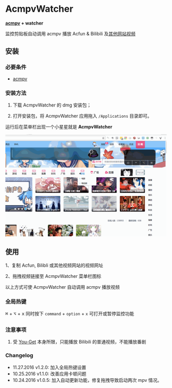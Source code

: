 # AcmpvWatcher

__[acmpv](https://github.com/Vayn/acmpv) + watcher__

监控剪贴板自动调用 acmpv 播放 Acfun & Bilibili 及[其他网站视频](https://github.com/soimort/you-get#supported-sites)

## 安装

### 必要条件

* [acmpv](https://github.com/Vayn/acmpv)

### 安装方法

1) 下载 AcmpvWatcher 的 dmg 安装包；

2) 打开安装包，将 AcmpvWatcher 应用拖入 `/Applications` 目录即可。

运行后在菜单栏出现一个小星星就是 __AcmpvWatcher__

![screenshot](screenshot.gif)

## 使用

1、复制 Acfun, Bilibli 或其他视频网站的视频网址

2、拖拽视频链接至 AcmpvWatcher 菜单栏图标

以上方式可使 AcmpvWatcher 自动调用 acmpv 播放视频

### 全局热键

<kbd>⌘</kbd> + <kbd>⌥</kbd> + <kbd>x</kbd> 同时按下 `command` + `option` + `x` 可打开或暂停监控功能

### 注意事项

1. 受 [You-Get](https://github.com/soimort/you-get) 本身所限，只能播放 Bilibili 的普通视频，不能播放番剧


### Changelog

* 11.27.2016 v1.2.0: 加入全局热键设置
* 10.25.2016 v1.1.0: 改善应用卡顿问题
* 10.24.2016 v1.0.5: 加入自动更新功能，修复拖拽导致启动两次 mpv 情况。

